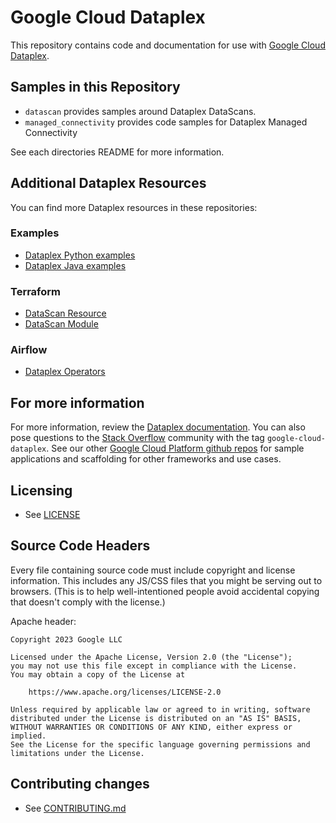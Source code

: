 # Google Cloud Dataplex

This repository contains code and documentation for use with
[Google Cloud Dataplex](https://cloud.google.com/dataplex/).

## Samples in this Repository
 * `datascan` provides samples around Dataplex DataScans.
 * `managed_connectivity` provides code samples for Dataplex Managed Connectivity

See each directories README for more information.

## Additional Dataplex Resources

You can find more Dataplex resources in these repositories:

### Examples
* [Dataplex Python examples](https://github.com/googleapis/google-cloud-python/tree/main/packages/google-cloud-dataplex/samples/generated_samples)
* [Dataplex Java examples](https://github.com/googleapis/google-cloud-java/tree/main/java-dataplex/samples/snippets/generated/com/google/cloud/dataplex/v1)

### Terraform
* [DataScan Resource](https://registry.terraform.io/providers/hashicorp/google/latest/docs/resources/dataplex_datascan)
* [DataScan Module](https://github.com/GoogleCloudPlatform/cloud-foundation-fabric/tree/master/modules/dataplex-datascan)

### Airflow
* [Dataplex Operators](https://airflow.apache.org/docs/apache-airflow-providers-google/stable/operators/cloud/dataplex.html)

## For more information
For more information, review the [Dataplex
documentation](https://cloud.google.com/dataplex/docs/). You can also
pose questions to the [Stack
Overflow](http://stackoverflow.com/questions/tagged/google-cloud-dataplex) community
with the tag `google-cloud-dataplex`.
See our other [Google Cloud Platform github
repos](https://github.com/GoogleCloudPlatform) for sample applications and
scaffolding for other frameworks and use cases.

## Licensing

* See [LICENSE](LICENSE)

## Source Code Headers

Every file containing source code must include copyright and license
information. This includes any JS/CSS files that you might be serving out to
browsers. (This is to help well-intentioned people avoid accidental copying that
doesn't comply with the license.)

Apache header:

    Copyright 2023 Google LLC

    Licensed under the Apache License, Version 2.0 (the "License");
    you may not use this file except in compliance with the License.
    You may obtain a copy of the License at

        https://www.apache.org/licenses/LICENSE-2.0

    Unless required by applicable law or agreed to in writing, software
    distributed under the License is distributed on an "AS IS" BASIS,
    WITHOUT WARRANTIES OR CONDITIONS OF ANY KIND, either express or implied.
    See the License for the specific language governing permissions and
    limitations under the License.

## Contributing changes

* See [CONTRIBUTING.md](CONTRIBUTING.md)
